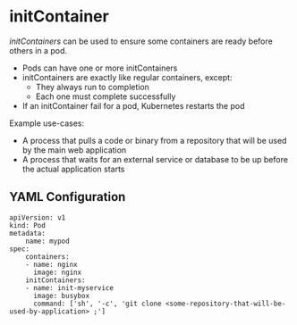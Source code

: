 # initContainer

_initContainers_ can be used to ensure some containers are ready before others in a pod.

* Pods can have one or more initContainers
* initContainers are exactly like regular containers, except:
  * They always run to completion
  * Each one must complete successfully
* If an initContainer fail for a pod, Kubernetes restarts the pod

Example use-cases:

* A process that pulls a code or binary from a repository that will be used by the main web application
* A process that waits for an external service or database to be up before the actual application starts

## YAML Configuration

```
apiVersion: v1
kind: Pod
metadata: 
    name: mypod
spec:
    containers:
    - name: nginx
      image: nginx
    initContainers:
    - name: init-myservice
      image: busybox
      command: ['sh', '-c', 'git clone <some-repository-that-will-be-used-by-application> ;']
```
